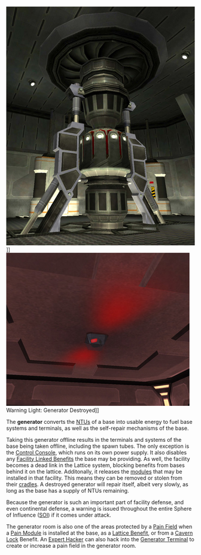 ![](../images/Generator.jpg "fig:Generator.jpg")\]\]
![](../images/Power_light.jpg "fig:Power_light.jpg") Warning Light: Generator
Destroyed\]\]

The **generator** converts the [NTUs](NTU.md) of a base into usable energy to
fuel base systems and terminals, as well as the self-repair mechanisms of the
base.

Taking this generator offline results in the terminals and systems of the base
being taken offline, including the spawn tubes. The only exception is the
[Control Console](../locations/Control_Console.md), which runs on its own power
supply. It also disables any
[Facility Linked Benefits](../terminology/Facility_Linked_Benefit.md) the base
may be providing. As well, the facility becomes a dead link in the Lattice
system, blocking benefits from bases behind it on the lattice. Additonally, it
releases the [modules](../etc/Modules.md) that may be installed in that
facility. This means they can be removed or stolen from their
[cradles](Module_Cradle.md). A destroyed generator will repair itself, albeit
very slowly, as long as the base has a supply of NTUs remaining.

Because the generator is such an important part of facility defense, and even
continental defense, a warning is issued throughout the entire Sphere of
Influence ([SOI](../locations/Sphere_of_Influence.md)) if it comes under attack.

The generator room is also one of the areas protected by a
[Pain Field](../terminology/Pain_Field.md) when a
[Pain Module](../etc/Pain_Module.md) is installed at the base, as a
[Lattice Benefit](../terminology/Facility_Linked_Benefit.md), or from a
[Cavern Lock](../etc/Cavern_Lock.md) Benefit. An
[Expert Hacker](../certifications/Expert_Hacking.md) can also hack into the
[Generator Terminal](Generator_Terminal.md) to create or increase a
pain field in the generator room.


